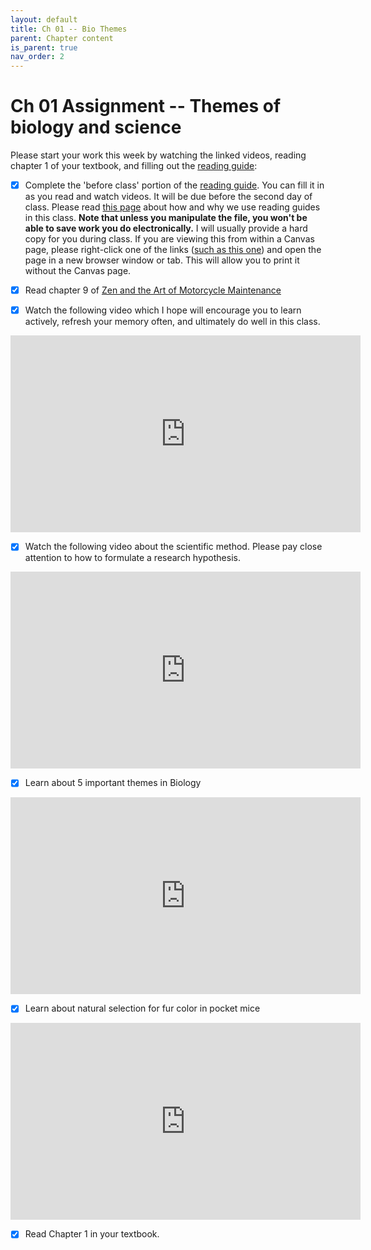 ```yaml
---
layout: default
title: Ch 01 -- Bio Themes
parent: Chapter content
is_parent: true
nav_order: 2
---
```


# Ch 01 Assignment -- Themes of biology and science

Please start your work this week by watching the linked videos, reading chapter 1 of your textbook, and filling out the [reading guide](ch01_rg.html):

  - [x] Complete the 'before class' portion of the [reading guide](ch01_rg.html). You can fill it in as you read and watch videos. It will be due before the second day of class. Please read [this page]({{site.url}}/b40/docs/bio40.html#more-about-reading-guides) about how and why we use reading guides in this class. **Note that unless you manipulate the file, you won't be able to save work you do electronically.** I will usually provide a hard copy for you during class. If you are viewing this from within a Canvas page, please right-click one of the links ([such as this one](https://senanu.github.io/b40/docs/ch01/ch01.html)) and open the page in a new browser window or tab. This will allow you to print it without the Canvas page.

  - [x] Read chapter 9 of [Zen and the Art of Motorcycle Maintenance]({{site.url}}/b40/assets/ch01/ZenAndTheArt_embedded.pdf)

  - [x] Watch the following video which I hope will encourage you to learn actively, refresh your memory often, and ultimately do well in this class.
  <iframe width="560" height="315" src="https://www.youtube.com/embed/qcBUlywj_3Y" frameborder="0" allow="accelerometer; autoplay; encrypted-media; gyroscope; picture-in-picture" allowfullscreen></iframe>

  - [x] Watch the following video about the scientific method. Please pay close attention to how to formulate a research hypothesis.
<iframe width="560" height="315" src="https://www.youtube.com/embed/GDoZv09jcUo" frameborder="0" allow="accelerometer; autoplay; encrypted-media; gyroscope; picture-in-picture" allowfullscreen></iframe>

  - [x] Learn about 5 important themes in Biology
<iframe width="560" height="315" src="https://www.youtube.com/embed/lueHyXYEuHs" frameborder="0" allow="accelerometer; autoplay; encrypted-media; gyroscope; picture-in-picture" allowfullscreen></iframe>

  - [x] Learn about natural selection for fur color in pocket mice
 <iframe width="560" height="315" src="https://www.youtube.com/embed/sjeSEngKGrg" frameborder="0" allow="accelerometer; autoplay; encrypted-media; gyroscope; picture-in-picture" allowfullscreen></iframe>

  - [x] Read Chapter 1 in your textbook.
